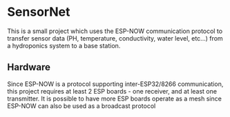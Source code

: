 # SensorNet

This is a small project which uses the ESP-NOW communication protocol to transfer sensor data (PH, temperature, conductivity, water level, etc...) from a hydroponics system to a base station.

## Hardware

Since ESP-NOW is a protocol supporting inter-ESP32/8266 communication, this project requires at least 2 ESP boards - one receiver, and at least one transmitter. It is possible to have more ESP boards operate as a mesh since ESP-NOW can also be used as a broadcast protocol

